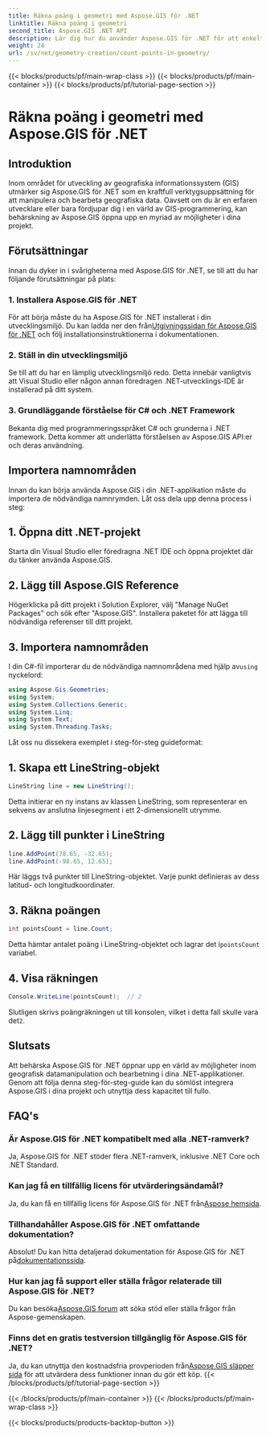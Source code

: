 ```yaml
---
title: Räkna poäng i geometri med Aspose.GIS för .NET
linktitle: Räkna poäng i geometri
second_title: Aspose.GIS .NET API
description: Lär dig hur du använder Aspose.GIS för .NET för att enkelt manipulera geografiska data. Omfattande tutorials tillgängliga.
weight: 24
url: /sv/net/geometry-creation/count-points-in-geometry/
---
```


{{< blocks/products/pf/main-wrap-class >}}
{{< blocks/products/pf/main-container >}}
{{< blocks/products/pf/tutorial-page-section >}}

# Räkna poäng i geometri med Aspose.GIS för .NET

## Introduktion
Inom området för utveckling av geografiska informationssystem (GIS) utmärker sig Aspose.GIS för .NET som en kraftfull verktygsuppsättning för att manipulera och bearbeta geografiska data. Oavsett om du är en erfaren utvecklare eller bara fördjupar dig i en värld av GIS-programmering, kan behärskning av Aspose.GIS öppna upp en myriad av möjligheter i dina projekt.
## Förutsättningar
Innan du dyker in i svårigheterna med Aspose.GIS för .NET, se till att du har följande förutsättningar på plats:
### 1. Installera Aspose.GIS för .NET
 För att börja måste du ha Aspose.GIS för .NET installerat i din utvecklingsmiljö. Du kan ladda ner den från[Utgivningssidan för Aspose.GIS för .NET](https://releases.aspose.com/gis/net/) och följ installationsinstruktionerna i dokumentationen.
### 2. Ställ in din utvecklingsmiljö
Se till att du har en lämplig utvecklingsmiljö redo. Detta innebär vanligtvis att Visual Studio eller någon annan föredragen .NET-utvecklings-IDE är installerad på ditt system.
### 3. Grundläggande förståelse för C# och .NET Framework
Bekanta dig med programmeringsspråket C# och grunderna i .NET framework. Detta kommer att underlätta förståelsen av Aspose.GIS API:er och deras användning.

## Importera namnområden
Innan du kan börja använda Aspose.GIS i din .NET-applikation måste du importera de nödvändiga namnrymden. Låt oss dela upp denna process i steg:
## 1. Öppna ditt .NET-projekt
Starta din Visual Studio eller föredragna .NET IDE och öppna projektet där du tänker använda Aspose.GIS.
## 2. Lägg till Aspose.GIS Reference
Högerklicka på ditt projekt i Solution Explorer, välj "Manage NuGet Packages" och sök efter "Aspose.GIS". Installera paketet för att lägga till nödvändiga referenser till ditt projekt.
## 3. Importera namnområden
 I din C#-fil importerar du de nödvändiga namnområdena med hjälp av`using` nyckelord:
```csharp
using Aspose.Gis.Geometries;
using System;
using System.Collections.Generic;
using System.Linq;
using System.Text;
using System.Threading.Tasks;
```

Låt oss nu dissekera exemplet i steg-för-steg guideformat:
## 1. Skapa ett LineString-objekt
```csharp
LineString line = new LineString();
```
Detta initierar en ny instans av klassen LineString, som representerar en sekvens av anslutna linjesegment i ett 2-dimensionellt utrymme.
## 2. Lägg till punkter i LineString
```csharp
line.AddPoint(78.65, -32.65);
line.AddPoint(-98.65, 12.65);
```
Här läggs två punkter till LineString-objektet. Varje punkt definieras av dess latitud- och longitudkoordinater.
## 3. Räkna poängen
```csharp
int pointsCount = line.Count;
```
 Detta hämtar antalet poäng i LineString-objektet och lagrar det i`pointsCount` variabel.
## 4. Visa räkningen
```csharp
Console.WriteLine(pointsCount);  // 2
```
 Slutligen skrivs poängräkningen ut till konsolen, vilket i detta fall skulle vara det`2`.

## Slutsats
Att behärska Aspose.GIS för .NET öppnar upp en värld av möjligheter inom geografisk datamanipulation och bearbetning i dina .NET-applikationer. Genom att följa denna steg-för-steg-guide kan du sömlöst integrera Aspose.GIS i dina projekt och utnyttja dess kapacitet till fullo.
## FAQ's
### Är Aspose.GIS för .NET kompatibelt med alla .NET-ramverk?
Ja, Aspose.GIS för .NET stöder flera .NET-ramverk, inklusive .NET Core och .NET Standard.
### Kan jag få en tillfällig licens för utvärderingsändamål?
 Ja, du kan få en tillfällig licens för Aspose.GIS för .NET från[Aspose hemsida](https://purchase.aspose.com/temporary-license/).
### Tillhandahåller Aspose.GIS för .NET omfattande dokumentation?
Absolut! Du kan hitta detaljerad dokumentation för Aspose.GIS för .NET på[dokumentationssida](https://reference.aspose.com/gis/net/).
### Hur kan jag få support eller ställa frågor relaterade till Aspose.GIS för .NET?
 Du kan besöka[Aspose.GIS forum](https://forum.aspose.com/c/gis/33) att söka stöd eller ställa frågor från Aspose-gemenskapen.
### Finns det en gratis testversion tillgänglig för Aspose.GIS för .NET?
 Ja, du kan utnyttja den kostnadsfria provperioden från[Aspose.GIS släpper sida](https://releases.aspose.com/) för att utvärdera dess funktioner innan du gör ett köp.
{{< /blocks/products/pf/tutorial-page-section >}}

{{< /blocks/products/pf/main-container >}}
{{< /blocks/products/pf/main-wrap-class >}}

{{< blocks/products/products-backtop-button >}}
